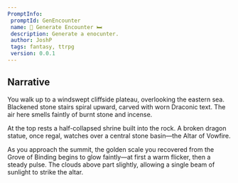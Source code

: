 ```yaml
---
PromptInfo:
 promptId: GenEncounter
 name: 🍻 Generate Encounter 🛏️
 description: Generate a enocunter. 
 author: JoshP
 tags: fantasy, ttrpg
 version: 0.0.1
---
```


## Narrative
You walk up to a windswept cliffside plateau, overlooking the eastern sea. Blackened stone stairs spiral upward, carved with worn Draconic text. The air here smells faintly of burnt stone and incense.

At the top rests a half-collapsed shrine built into the rock. A broken dragon statue, once regal, watches over a central stone basin—the Altar of Vowfire.

As you approach the summit, the golden scale you recovered from the Grove of Binding begins to glow faintly—at first a warm flicker, then a steady pulse. The clouds above part slightly, allowing a single beam of sunlight to strike the altar.

